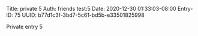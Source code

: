 Title: private 5
Auth: friends test:5
Date: 2020-12-30 01:33:03-08:00
Entry-ID: 75
UUID: b77d1c3f-3bd7-5c61-bd5b-e33501825998

Private entry 5